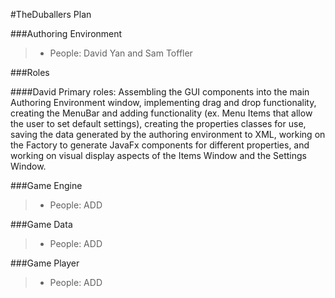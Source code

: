 #TheDuballers Plan 

###Authoring Environment
> - People: David Yan and Sam Toffler

###Roles

####David
Primary roles: Assembling the GUI components into the main Authoring Environment window, implementing drag and drop functionality, creating the MenuBar and adding functionality (ex. Menu Items that allow the user to set default settings), creating the properties classes for use, saving the data generated by the authoring environment to XML, working on the Factory to generate JavaFx components for different properties, and working on visual display aspects of the Items Window and the Settings Window. 

###Game Engine
> - People: ADD


###Game Data
> - People: ADD


###Game Player
> - People: ADD

